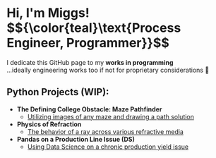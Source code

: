 <h1>Hi, I'm Miggs!<br/>
  $${\color{teal}\text{Process Engineer, Programmer}}$$</h1>
I dedicate this GitHub page to my <b>works in programming</b><br/>
...ideally engineering works too if not for proprietary considerations 👮

<h2>Python Projects (WIP):</h2>

- <b>The Defining College Obstacle: Maze Pathfinder</b>
  - [Utilizing images of any maze and drawing a path solution](https://github.com/pmiggs/Py-Maze_Pathfinder/blob/main/README.md)
- <b>Physics of Refraction</b>
  - [The behavior of a ray across various refractive media](https://github.com/pmiggs/Py-Refraction/blob/main/README.md)
- <b>Pandas on a Production Line Issue (DS)</b>
  - [Using Data Science on a chronic production yield issue](https://github.com/pmiggs/Py-Production-Bottleneck/blob/main/README.md)
